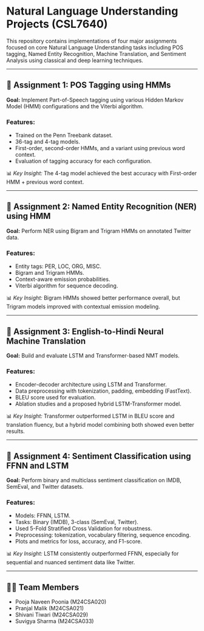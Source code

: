 

# Natural Language Understanding Projects (CSL7640)

This repository contains implementations of four major assignments focused on core Natural Language Understanding tasks including POS tagging, Named Entity Recognition, Machine Translation, and Sentiment Analysis using classical and deep learning techniques.

---

## 📌 Assignment 1: POS Tagging using HMMs

**Goal:** Implement Part-of-Speech tagging using various Hidden Markov Model (HMM) configurations and the Viterbi algorithm.

### Features:

* Trained on the Penn Treebank dataset.
* 36-tag and 4-tag models.
* First-order, second-order HMMs, and a variant using previous word context.
* Evaluation of tagging accuracy for each configuration.

📊 *Key Insight:* The 4-tag model achieved the best accuracy with First-order HMM + previous word context.

---

## 📌 Assignment 2: Named Entity Recognition (NER) using HMM

**Goal:** Perform NER using Bigram and Trigram HMMs on annotated Twitter data.

### Features:

* Entity tags: PER, LOC, ORG, MISC.
* Bigram and Trigram HMMs.
* Context-aware emission probabilities.
* Viterbi algorithm for sequence decoding.

📊 *Key Insight:* Bigram HMMs showed better performance overall, but Trigram models improved with contextual emission modeling.

---

## 📌 Assignment 3: English-to-Hindi Neural Machine Translation

**Goal:** Build and evaluate LSTM and Transformer-based NMT models.

### Features:

* Encoder-decoder architecture using LSTM and Transformer.
* Data preprocessing with tokenization, padding, embedding (FastText).
* BLEU score used for evaluation.
* Ablation studies and a proposed hybrid LSTM-Transformer model.

📊 *Key Insight:* Transformer outperformed LSTM in BLEU score and translation fluency, but a hybrid model combining both showed even better results.

---

## 📌 Assignment 4: Sentiment Classification using FFNN and LSTM

**Goal:** Perform binary and multiclass sentiment classification on IMDB, SemEval, and Twitter datasets.

### Features:

* Models: FFNN, LSTM.
* Tasks: Binary (IMDB), 3-class (SemEval, Twitter).
* Used 5-Fold Stratified Cross Validation for robustness.
* Preprocessing: tokenization, vocabulary filtering, sequence encoding.
* Plots and metrics for loss, accuracy, and F1-score.

📊 *Key Insight:* LSTM consistently outperformed FFNN, especially for sequential and nuanced sentiment data like Twitter.

---

## 👨‍💻 Team Members

* Pooja Naveen Poonia (M24CSA020)
* Pranjal Malik (M24CSA021)
* Shivani Tiwari (M24CSA029)
* Suvigya Sharma (M24CSA033)



